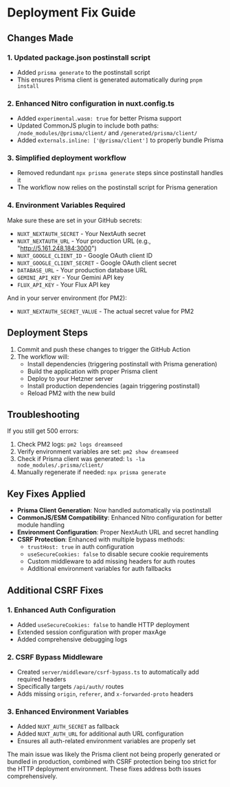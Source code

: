 # Deployment Fix Guide

## Changes Made

### 1. Updated package.json postinstall script
- Added `prisma generate` to the postinstall script
- This ensures Prisma client is generated automatically during `pnpm install`

### 2. Enhanced Nitro configuration in nuxt.config.ts
- Added `experimental.wasm: true` for better Prisma support
- Updated CommonJS plugin to include both paths: `/node_modules/@prisma/client/` and `/generated/prisma/client/`
- Added `externals.inline: ['@prisma/client']` to properly bundle Prisma

### 3. Simplified deployment workflow
- Removed redundant `npx prisma generate` steps since postinstall handles it
- The workflow now relies on the postinstall script for Prisma generation

### 4. Environment Variables Required

Make sure these are set in your GitHub secrets:
- `NUXT_NEXTAUTH_SECRET` - Your NextAuth secret
- `NUXT_NEXTAUTH_URL` - Your production URL (e.g., "http://5.161.248.184:3000")
- `NUXT_GOOGLE_CLIENT_ID` - Google OAuth client ID
- `NUXT_GOOGLE_CLIENT_SECRET` - Google OAuth client secret
- `DATABASE_URL` - Your production database URL
- `GEMINI_API_KEY` - Your Gemini API key
- `FLUX_API_KEY` - Your Flux API key

And in your server environment (for PM2):
- `NUXT_NEXTAUTH_SECRET_VALUE` - The actual secret value for PM2

## Deployment Steps

1. Commit and push these changes to trigger the GitHub Action
2. The workflow will:
   - Install dependencies (triggering postinstall with Prisma generation)
   - Build the application with proper Prisma client
   - Deploy to your Hetzner server
   - Install production dependencies (again triggering postinstall)
   - Reload PM2 with the new build

## Troubleshooting

If you still get 500 errors:

1. Check PM2 logs: `pm2 logs dreamseed`
2. Verify environment variables are set: `pm2 show dreamseed`
3. Check if Prisma client was generated: `ls -la node_modules/.prisma/client/`
4. Manually regenerate if needed: `npx prisma generate`

## Key Fixes Applied

- **Prisma Client Generation**: Now handled automatically via postinstall
- **CommonJS/ESM Compatibility**: Enhanced Nitro configuration for better module handling
- **Environment Configuration**: Proper NextAuth URL and secret handling
- **CSRF Protection**: Enhanced with multiple bypass methods:
  - `trustHost: true` in auth configuration
  - `useSecureCookies: false` to disable secure cookie requirements
  - Custom middleware to add missing headers for auth routes
  - Additional environment variables for auth fallbacks

## Additional CSRF Fixes

### 1. Enhanced Auth Configuration
- Added `useSecureCookies: false` to handle HTTP deployment
- Extended session configuration with proper maxAge
- Added comprehensive debugging logs

### 2. CSRF Bypass Middleware
- Created `server/middleware/csrf-bypass.ts` to automatically add required headers
- Specifically targets `/api/auth/` routes
- Adds missing `origin`, `referer`, and `x-forwarded-proto` headers

### 3. Enhanced Environment Variables
- Added `NUXT_AUTH_SECRET` as fallback
- Added `NUXT_AUTH_URL` for additional auth URL configuration
- Ensures all auth-related environment variables are properly set

The main issue was likely the Prisma client not being properly generated or bundled in production, combined with CSRF protection being too strict for the HTTP deployment environment. These fixes address both issues comprehensively. 